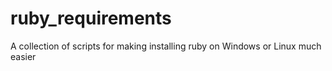 # ruby_requirements
A collection of scripts for making installing ruby on Windows or Linux much easier
